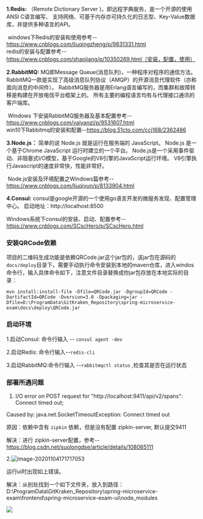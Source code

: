 **1.Redis:**  （Remote Dictionary Server )，即远程字典服务，是一个开源的使用ANSI C语言编写、
          支持网络、可基于内存亦可持久化的日志型、Key-Value数据库，并提供多种语言的API。          

​    windows下Redis的安装和使用参考--https://www.cnblogs.com/liuqingzheng/p/9831331.html
​      
​    redis的安装与配置参考--https://www.cnblogs.com/shaojiang/p/10350269.html（安装，配置，使用）

**2.RabbitMQ:**  MQ即Message Queue(消息队列)，一种程序对程序的通信方法。
             RabbitMQ一款是实现了高级消息队列协议（AMQP）的开源消息代理软件（亦称面向消息的中间件）。
             RabbitMQ服务器是用Erlang语言编写的，而集群和故障转移是构建在开放电信平台框架上的。
             所有主要的编程语言均有与代理接口通讯的客户端库。
             

​         Windows 下安装RabbitMQ服务器及基本配置参考--https://www.cnblogs.com/vaiyanzi/p/9531607.html
​       
​         win10下Rabbitmq的安装和配置--https://blog.51cto.com/ccj168/2362486

**3.Node.js：**  简单的说 Node.js 就是运行在服务端的 JavaScript。
             Node.js 是一个基于Chrome JavaScript 运行时建立的一个平台。
             Node.js是一个采用事件驱动、非阻塞式I/O模型，基于Google的V8引擎的JavaScript运行环境。
             V8引擎执行Javascript的速度非常快，性能非常好。
             

​         Node.js安装及环境配置之Windows篇参考--https://www.cnblogs.com/liuqiyun/p/8133904.html

**4.Consul:**   consul是google开源的一个使用go语言开发的微服务发现、配置管理中心。
            启动地址：http://localhost:8500
            

Windows系统下consul的安装、启动、配置参考--https://www.cnblogs.com/SCscHero/p/SCscHero.html



### 安装QRCode依赖

项目的二维码生成功能是依赖QRCode.jar这个jar包的，该jar包在源码的`docs/deploy`目录下，需要手动执行命令安装到本地的maven仓库，进入windos命令行，输入具体命令如下，注意文件目录替换成你jar包存放在本地实际的目录：

`mvn install:install-file -Dfile=QRCode.jar -DgroupId=QRCode -DartifactId=QRCode -Dversion=3.0 -Dpackaging=jar -Dfile=D:\ProgramData\GitKraken_Repository\spring-microservice-exam\docs\deploy\QRCode.jar`



### 启动环境

1.启动Consul:  命令行输入 -- `consul agent -dev`

2.启动Redis:  命令行输入--`redis-cli`

3.启动RabbitMQ:命令行输入 --`rabbitmqctl status` ,检查其是否在运行状态



### 部署所遇问题

1. I/O error on POST request for "http://localhost:9411/api/v2/spans": Connect timed out; 

Caused by: java.net.SocketTimeoutException: Connect timed out

原因：依赖中含有 `zipkin` 依赖，但是没有配置 zipkin-server, 默认提交9411

解决：进行 zipkin-server配置，参考--https://blog.csdn.net/suolongdse/article/details/108065111



2.![image-20201104171717053](C:\Users\shenqingwen\AppData\Roaming\Typora\typora-user-images\image-20201104171717053.png)

运行ui时出现如上错误。

解决：从别处找到一个如下文件夹，放入到路径：D:\ProgramData\GitKraken_Repository\spring-microservice-exam\frontend\spring-microservice-exam-ui\node_modules

![](C:\Users\shenqingwen\AppData\Roaming\Typora\typora-user-images\image-20201104173228165.png)